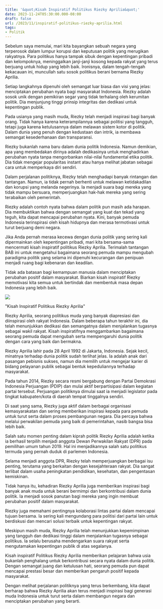```yaml
---
title: '&quot;Kisah Inspiratif Politikus Riezky Aprilia&quot;'
date: 2023-11-24T05:30:00.000-08:00
draft: false
url: /2023/11/inspiratif-politikus-riezky-aprilia.html
tags: 
- Politik
---
```


  

Sebelum saya memulai, mari kita bayangkan sebuah negara yang terperosok dalam lumpur korupsi dan keputusan politik yang merugikan rakyatnya. Para politikus hanya tampak sibuk dengan kepentingan pribadi dan kelompoknya, meninggalkan janji-janji kosong kepada rakyat yang terus berjuang untuk hidup yang lebih baik. Ironisnya, dalam tengah-tengah kekacauan ini, muncullah satu sosok politikus berani bernama Riezky Aprilia.

  

Setiap langkahnya dipenuhi oleh semangat luar biasa dan visi yang jelas: menciptakan perubahan nyata bagi masyarakat Indonesia. Riezky adalah sosok unik dengan pemikiran segar yang tidak terhalang oleh kerumitan politik. Dia menjunjung tinggi prinsip integritas dan dedikasi untuk kepentingan publik.

  

Pada usianya yang masih muda, Riezky telah menjadi inspirasi bagi banyak orang. Tidak hanya karena keterampilannya sebagai politisi yang tangguh, tetapi juga karena ketulusannya dalam melawan sistem kotor di politik. Dalam dunia yang penuh dengan kedustaan dan intrik, ia membawa semangat kesederhanaan dan transparansi.

  

Riezky bukanlah nama baru dalam dunia politik Indonesia. Namun demikian, apa yang membedakan dirinya adalah dedikasinya untuk menghadirkan perubahan nyata tanpa mengorbankan nilai-nilai fundamental etika politik. Dia tidak mengejar popularitas instant atau hanya melihat jabatan sebagai cara untuk memperkaya diri sendiri.

  

Dalam perjalanan politiknya, Riezky telah menghadapi banyak rintangan dan tantangan. Namun, ia tidak pernah berhenti untuk melawan ketidakadilan dan korupsi yang melanda negerinya. Ia menjadi suara bagi mereka yang tidak mampu bersuara, memperjuangkan hak-hak mereka yang sering terabaikan oleh pemerintah.

  

Riezky adalah contoh nyata bahwa dalam politik pun masih ada harapan. Dia membuktikan bahwa dengan semangat yang kuat dan tekad yang teguh, kita dapat mencapai perubahan nyata. Kini, banyak pemuda Indonesia terinspirasi oleh kisah hidupnya dan merasa termotivasi untuk turut berjuang demi negara.

  

Jika Anda pernah merasa kecewa dengan dunia politik yang sering kali dipermainkan oleh kepentingan pribadi, mari kita bersama-sama mencermati kisah inspiratif politikus Riezky Aprilia. Terimalah tantangan BAB ini untuk mengetahui bagaimana seorang pemuda mampu mengubah paradigma politik yang selama ini dipenuhi kecurangan dan penipuan menjadi ruang bagi kebenaran dan keadilan.

  

Tidak ada batasan bagi kemampuan manusia dalam menciptakan perubahan positif dalam masyarakat. Biarkan kisah inspiratif Riezky memotivasi kita semua untuk bertindak dan membentuk masa depan Indonesia yang lebih baik.

  

![](https://liputan.co.id/wp-content/uploads/2021/05/Riezky-Aprilia.jpg)

  

"Kisah Inspiratif Politikus Riezky Aprilia"

  

Riezky Aprilia, seorang politikus muda yang banyak diapresiasi dan diinspirasi oleh rakyat Indonesia. Dalam beberapa tahun terakhir ini, dia telah menunjukkan dedikasi dan semangatnya dalam menjalankan tugasnya sebagai wakil rakyat. Kisah inspiratifnya menggambarkan bagaimana seorang pemuda dapat mengubah serta mempengaruhi dunia politik dengan cara yang baik dan bermakna.

  

Riezky Aprilia lahir pada 28 April 1992 di Jakarta, Indonesia. Sejak kecil, minatnya terhadap dunia politik sudah terlihat jelas. Ia adalah anak dari pasangan pebisnis sukses, namun dia memilih untuk mengejar karier di bidang pelayanan publik sebagai bentuk kepeduliannya terhadap masyarakat.

  

Pada tahun 2014, Riezky secara resmi bergabung dengan Partai Demokrasi Indonesia Perjuangan (PDIP) dan mulai aktif berpartisipasi dalam kegiatan partai tersebut. Perjuangan politiknya dimulai saat ia menjadi legislator pada tingkat kabupaten/kota di daerah tempat tinggalnya sendiri.

  

Di saat yang sama, Riezky juga aktif dalam berbagai organisasi kemasyarakatan dan sering memberikan inspirasi kepada para pemuda untuk turut serta dalam proses pembangunan negara. Dia percaya bahwa melalui perwakilan pemuda yang baik di pemerintahan, nasib bangsa bisa lebih baik.

  

Salah satu momen penting dalam kiprah politik Riezky Aprilia adalah ketika ia berhasil terpilih menjadi anggota Dewan Perwakilan Rakyat (DPR) pada pemilihan umum tahun 2019. Hal ini menjadikannya salah satu politikus termuda yang pernah duduk di parlemen Indonesia.

  

Selama menjadi anggota DPR, Riezky telah memperjuangkan berbagai isu penting, terutama yang berkaitan dengan kesejahteraan rakyat. Dia sangat terlibat dalam usaha peningkatan pendidikan, kesehatan, dan pengentasan kemiskinan.

  

Tidak hanya itu, kehadiran Riezky Aprilia juga memberikan inspirasi bagi banyak anak muda untuk berani bermimpi dan berkontribusi dalam dunia politik. Ia menjadi sosok panutan bagi mereka yang ingin membuat perubahan positif dalam masyarakat.

  

Riezky juga memahami pentingnya kolaborasi lintas partai dalam mencapai tujuan bersama. Ia sering kali mengundang para politisi dari partai lain untuk berdiskusi dan mencari solusi terbaik untuk kepentingan rakyat.

  

Meskipun masih muda, Riezky Aprilia telah menunjukkan kepemimpinan yang tangguh dan dedikasi tinggi dalam menjalankan tugasnya sebagai politikus. Ia selalu berusaha mendengarkan suara rakyat serta mengutamakan kepentingan publik di atas segalanya.

  

Kisah inspiratif Politikus Riezky Aprilia memberikan pelajaran bahwa usia bukanlah penghalang untuk berkontribusi secara nyata dalam dunia politik. Dengan semangat juang dan ketulusan hati, seorang pemuda pun dapat mencapai prestasi besar dan memberikan pengaruh positif kepada masyarakat.

  

Dengan melihat perjalanan politiknya yang terus berkembang, kita dapat berharap bahwa Riezky Aprilia akan terus menjadi inspirasi bagi generasi muda Indonesia untuk turut serta dalam membangun negara dan menciptakan perubahan yang berarti.